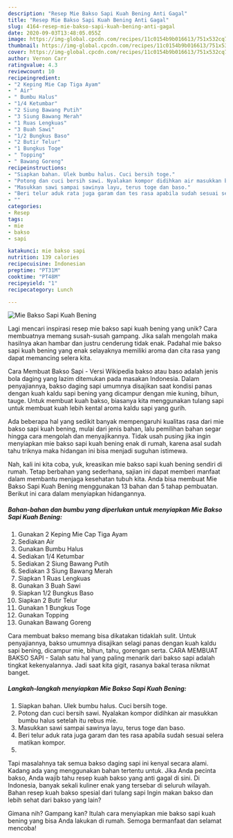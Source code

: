 ```yaml
---
description: "Resep Mie Bakso Sapi Kuah Bening Anti Gagal"
title: "Resep Mie Bakso Sapi Kuah Bening Anti Gagal"
slug: 4164-resep-mie-bakso-sapi-kuah-bening-anti-gagal
date: 2020-09-03T13:48:05.055Z
image: https://img-global.cpcdn.com/recipes/11c0154b9b016613/751x532cq70/mie-bakso-sapi-kuah-bening-foto-resep-utama.jpg
thumbnail: https://img-global.cpcdn.com/recipes/11c0154b9b016613/751x532cq70/mie-bakso-sapi-kuah-bening-foto-resep-utama.jpg
cover: https://img-global.cpcdn.com/recipes/11c0154b9b016613/751x532cq70/mie-bakso-sapi-kuah-bening-foto-resep-utama.jpg
author: Vernon Carr
ratingvalue: 4.3
reviewcount: 10
recipeingredient:
- "2 Keping Mie Cap Tiga Ayam"
- " Air"
- " Bumbu Halus"
- "1/4 Ketumbar"
- "2 Siung Bawang Putih"
- "3 Siung Bawang Merah"
- "1 Ruas Lengkuas"
- "3 Buah Sawi"
- "1/2 Bungkus Baso"
- "2 Butir Telur"
- "1 Bungkus Toge"
- " Topping"
- " Bawang Goreng"
recipeinstructions:
- "Siapkan bahan. Ulek bumbu halus. Cuci bersih toge."
- "Potong dan cuci bersih sawi. Nyalakan kompor didihkan air masukkan bumbu halus setelah itu rebus mie."
- "Masukkan sawi sampai sawinya layu, terus toge dan baso."
- "Beri telur aduk rata juga garam dan tes rasa apabila sudah sesuai selera matikan kompor."
- ""
categories:
- Resep
tags:
- mie
- bakso
- sapi

katakunci: mie bakso sapi 
nutrition: 139 calories
recipecuisine: Indonesian
preptime: "PT31M"
cooktime: "PT48M"
recipeyield: "1"
recipecategory: Lunch

---
```



![Mie Bakso Sapi Kuah Bening](https://img-global.cpcdn.com/recipes/11c0154b9b016613/751x532cq70/mie-bakso-sapi-kuah-bening-foto-resep-utama.jpg)

Lagi mencari inspirasi resep mie bakso sapi kuah bening yang unik? Cara membuatnya memang susah-susah gampang. Jika salah mengolah maka hasilnya akan hambar dan justru cenderung tidak enak. Padahal mie bakso sapi kuah bening yang enak selayaknya memiliki aroma dan cita rasa yang dapat memancing selera kita.

Cara Membuat Bakso Sapi - Versi Wikipedia bakso atau baso adalah jenis bola daging yang lazim ditemukan pada masakan Indonesia. Dalam penyajiannya, bakso daging sapi umumnya disajikan saat kondisi panas dengan kuah kaldu sapi bening yang dicampur dengan mie kuning, bihun, tauge. Untuk membuat kuah bakso, biasanya kita menggunakan tulang sapi untuk membuat kuah lebih kental aroma kaldu sapi yang gurih.

Ada beberapa hal yang sedikit banyak mempengaruhi kualitas rasa dari mie bakso sapi kuah bening, mulai dari jenis bahan, lalu pemilihan bahan segar hingga cara mengolah dan menyajikannya. Tidak usah pusing jika ingin menyiapkan mie bakso sapi kuah bening enak di rumah, karena asal sudah tahu triknya maka hidangan ini bisa menjadi suguhan istimewa.


Nah, kali ini kita coba, yuk, kreasikan mie bakso sapi kuah bening sendiri di rumah. Tetap berbahan yang sederhana, sajian ini dapat memberi manfaat dalam membantu menjaga kesehatan tubuh kita. Anda bisa membuat Mie Bakso Sapi Kuah Bening menggunakan 13 bahan dan 5 tahap pembuatan. Berikut ini cara dalam menyiapkan hidangannya.

<!--inarticleads1-->

##### Bahan-bahan dan bumbu yang diperlukan untuk menyiapkan Mie Bakso Sapi Kuah Bening:

1. Gunakan 2 Keping Mie Cap Tiga Ayam
1. Sediakan  Air
1. Gunakan  Bumbu Halus
1. Sediakan 1/4 Ketumbar
1. Sediakan 2 Siung Bawang Putih
1. Sediakan 3 Siung Bawang Merah
1. Siapkan 1 Ruas Lengkuas
1. Gunakan 3 Buah Sawi
1. Siapkan 1/2 Bungkus Baso
1. Siapkan 2 Butir Telur
1. Gunakan 1 Bungkus Toge
1. Gunakan  Topping
1. Gunakan  Bawang Goreng


Cara membuat bakso memang bisa dikatakan tidaklah sulit. Untuk penyajiannya, bakso umumnya disajikan selagi panas dengan kuah kaldu sapi bening, dicampur mie, bihun, tahu, gorengan serta. CARA MEMBUAT BAKSO SAPI - Salah satu hal yang paling menarik dari bakso sapi adalah tingkat kekenyalannya. Jadi saat kita gigit, rasanya bakal terasa nikmat banget. 

<!--inarticleads2-->

##### Langkah-langkah menyiapkan Mie Bakso Sapi Kuah Bening:

1. Siapkan bahan. Ulek bumbu halus. Cuci bersih toge.
1. Potong dan cuci bersih sawi. Nyalakan kompor didihkan air masukkan bumbu halus setelah itu rebus mie.
1. Masukkan sawi sampai sawinya layu, terus toge dan baso.
1. Beri telur aduk rata juga garam dan tes rasa apabila sudah sesuai selera matikan kompor.
1. 


Tapi masalahnya tak semua bakso daging sapi ini kenyal secara alami. Kadang ada yang menggunakan bahan tertentu untuk. Jika Anda pecinta bakso, Anda wajib tahu resep kuah bakso yang anti gagal di sini. Di Indonesia, banyak sekali kuliner enak yang tersebar di seluruh wilayah. Bahan resep kuah bakso spesial dari tulang sapi Ingin makan bakso dan lebih sehat dari bakso yang lain? 

Gimana nih? Gampang kan? Itulah cara menyiapkan mie bakso sapi kuah bening yang bisa Anda lakukan di rumah. Semoga bermanfaat dan selamat mencoba!
